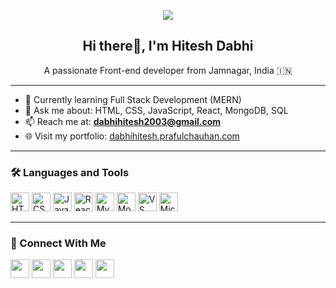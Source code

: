 <!-- HITESH contribution typing animation -->
<p align="center">
  <img src="https://readme-typing-svg.demolab.com/?lines=Hi+👋,+I'm+Hitesh+Dabhi;Front-End+Web+Developer;React+Enthusiast;Tech+Lover&center=true&width=500&height=50" />
</p>

<h2 align="center">Hi there👋, I'm Hitesh Dabhi</h2>

<p align="center">A passionate Front-end developer from Jamnagar, India 🇮🇳</p>

---

- 🌱 Currently learning Full Stack Development (MERN)
- 💬 Ask me about: HTML, CSS, JavaScript, React, MongoDB, SQL
- 📫 Reach me at: **dabhihitesh2003@gmail.com**
- 🌐 Visit my portfolio: [dabhihitesh.prafulchauhan.com](https://dabhihitesh.prafulchauhan.com)

---

### 🛠️ Languages and Tools

<p align="left">
  <img src="https://cdn.jsdelivr.net/gh/devicons/devicon/icons/html5/html5-original.svg" height="30" alt="HTML5"/>
  <img src="https://cdn.jsdelivr.net/gh/devicons/devicon/icons/css3/css3-original.svg" height="30" alt="CSS3"/>
  <img src="https://cdn.jsdelivr.net/gh/devicons/devicon/icons/javascript/javascript-original.svg" height="30" alt="JavaScript"/>
  <img src="https://cdn.jsdelivr.net/gh/devicons/devicon/icons/react/react-original.svg" height="30" alt="React"/>
  <img src="https://cdn.jsdelivr.net/gh/devicons/devicon/icons/mysql/mysql-original.svg" height="30" alt="MySQL"/>
  <img src="https://cdn.jsdelivr.net/gh/devicons/devicon/icons/mongodb/mongodb-original.svg" height="30" alt="MongoDB"/>
  <img src="https://cdn.jsdelivr.net/gh/devicons/devicon/icons/vscode/vscode-original.svg" height="30" alt="VS Code"/>
  <img src="https://cdn-icons-png.flaticon.com/512/732/732221.png" height="30" alt="Microsoft 365"/>
</p>

---

### 🔗 Connect With Me

<p align="left">
  <a href="https://www.linkedin.com/in/dabhi-hitesh-916255194/" target="_blank"><img src="https://cdn-icons-png.flaticon.com/512/174/174857.png" height="30" /></a>
  <a href="mailto:dabhihitesh2003@gmail.com"><img src="https://cdn-icons-png.flaticon.com/512/732/732200.png" height="30" /></a>
  <a href="https://dabhihitesh.prafulchauhan.com" target="_blank"><img src="https://cdn-icons-png.flaticon.com/512/841/841364.png" height="30" /></a>
  <a href="https://www.instagram.com/therealprogrammerr" target="_blank"><img src="https://cdn-icons-png.flaticon.com/512/2111/2111463.png" height="30" /></a>
  <a href="https://leetcode.com/https://leetcode.com/u/dabhi_hitesh36/" target="_blank"><img src="https://cdn-icons-png.flaticon.com/512/4372/4372695.png" height="30" /></a>
</p>
